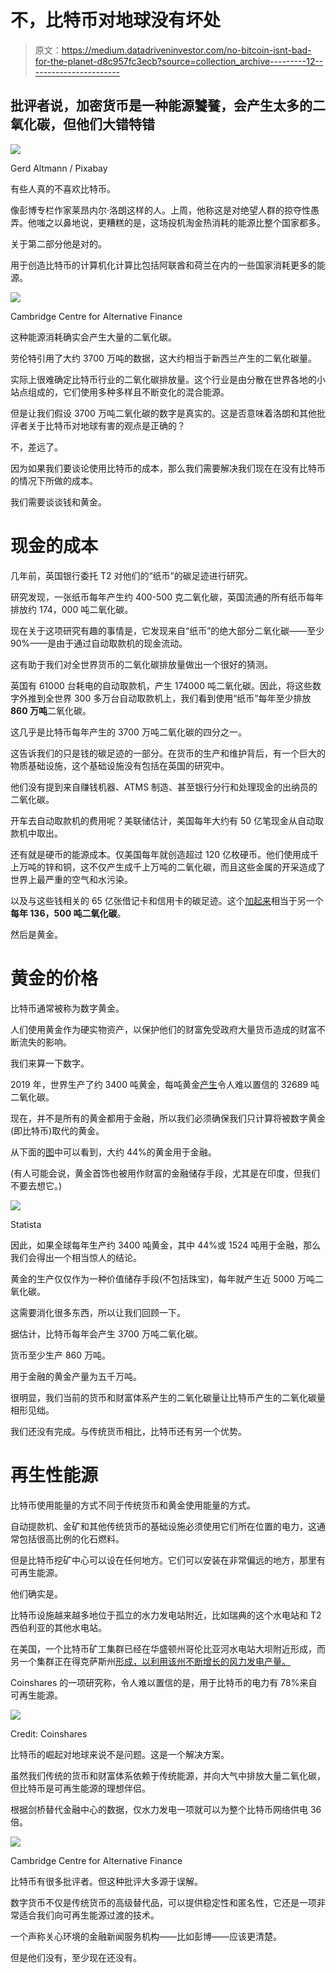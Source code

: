 # 不，比特币对地球没有坏处

> 原文：<https://medium.datadriveninvestor.com/no-bitcoin-isnt-bad-for-the-planet-d8c957fc3ecb?source=collection_archive---------12----------------------->

## 批评者说，加密货币是一种能源饕餮，会产生太多的二氧化碳，但他们大错特错

![](img/987d688c9f78f1b1e75b31d7880cc589.png)

Gerd Altmann / Pixabay

有些人真的不喜欢比特币。

像彭博专栏作家莱昂内尔·洛朗这样的人。上周，他称这是对绝望人群的掠夺性愚弄。他嗤之以鼻地说，更糟糕的是，这场投机淘金热消耗的能源比整个国家都多。

关于第二部分他是对的。

用于创造比特币的计算机化计算比包括阿联酋和荷兰在内的一些国家消耗更多的能源。

![](img/8566b65625270a9bdd7ecda5e3037b22.png)

Cambridge Centre for Alternative Finance

这种能源消耗确实会产生大量的二氧化碳。

劳伦特引用了大约 3700 万吨的数据，这大约相当于新西兰产生的二氧化碳量。

实际上很难确定比特币行业的二氧化碳排放量。这个行业是由分散在世界各地的小站点组成的，它们使用多种多样且不断变化的混合能源。

但是让我们假设 3700 万吨二氧化碳的数字是真实的。这是否意味着洛朗和其他批评者关于比特币对地球有害的观点是正确的？

不，差远了。

因为如果我们要谈论使用比特币的成本，那么我们需要解决我们现在在没有比特币的情况下所做的成本。

我们需要谈谈钱和黄金。

# 现金的成本

几年前，英国银行委托 T2 对他们的“纸币”的碳足迹进行研究。

研究发现，一张纸币每年产生约 400-500 克二氧化碳，英国流通的所有纸币每年排放约 174，000 吨二氧化碳。

现在关于这项研究有趣的事情是，它发现来自“纸币”的绝大部分二氧化碳——至少 90%——是由于通过自动取款机的现金流动。

这有助于我们对全世界货币的二氧化碳排放量做出一个很好的猜测。

英国有 61000 台耗电的自动取款机，产生 174000 吨二氧化碳。因此，将这些数字外推到全世界 300 多万台自动取款机上，我们看到使用“纸币”每年至少排放**860 万吨**二氧化碳。

这几乎是比特币每年产生的 3700 万吨二氧化碳的四分之一。

这告诉我们的只是钱的碳足迹的一部分。在货币的生产和维护背后，有一个巨大的物质基础设施，这个基础设施没有包括在英国的研究中。

他们没有提到来自赚钱机器、ATMS 制造、甚至银行分行和处理现金的出纳员的二氧化碳。

开车去自动取款机的费用呢？美联储估计，美国每年大约有 50 亿笔现金从自动取款机中取出。

还有就是硬币的能源成本。仅美国每年就创造超过 120 亿枚硬币。他们使用成千上万吨的锌和铜，这不仅产生成千上万吨的二氧化碳，而且这些金属的开采造成了世界上最严重的空气和水污染。

以及与这些钱相关的 65 亿张借记卡和信用卡的碳足迹。这个[加起来](https://www.creditcards.com/credit-card-news/mastercard-to-cut-plastic-pvc-from-payment-cards/)相当于另一个**每年 136，500 吨二氧化碳**。

然后是黄金。

# 黄金的价格

比特币通常被称为数字黄金。

人们使用黄金作为硬实物资产，以保护他们的财富免受政府大量货币造成的财富不断流失的影响。

我们来算一下数字。

2019 年，世界生产了约 3400 吨黄金，每吨黄金[产生](https://www.reuters.com/article/us-mining-gold-emissions-idUKKBN2832ZN)令人难以置信的 32689 吨二氧化碳。

现在，并不是所有的黄金都用于金融，所以我们必须确保我们只计算将被数字黄金(即比特币)取代的黄金。

从下面的[图](https://www.statista.com/statistics/299609/gold-demand-by-industry-sector-share/)中可以看到，大约 44%的黄金用于金融。

(有人可能会说，黄金首饰也被用作财富的金融储存手段，尤其是在印度，但我们不要去想它。)

![](img/7dc1dade7063dab0f4d70d2f92a8451c.png)

Statista

因此，如果全球每年生产约 3400 吨黄金，其中 44%或 1524 吨用于金融，那么我们会得出一个相当惊人的结论。

黄金的生产仅仅作为一种价值储存手段(不包括珠宝)，每年就产生近 5000 万吨二氧化碳。

这需要消化很多东西，所以让我们回顾一下。

据估计，比特币每年会产生 3700 万吨二氧化碳。

货币至少生产 860 万吨。

用于金融的黄金产量为五千万吨。

很明显，我们当前的货币和财富体系产生的二氧化碳量让比特币产生的二氧化碳量相形见绌。

我们还没有完成。与传统货币相比，比特币还有另一个优势。

# 再生性能源

比特币使用能量的方式不同于传统货币和黄金使用能量的方式。

自动提款机、金矿和其他传统货币的基础设施必须使用它们所在位置的电力，这通常包括很高比例的化石燃料。

但是比特币挖矿中心可以设在任何地方。它们可以安装在非常偏远的地方，那里有可再生能源。

他们确实是。

比特币设施越来越多地位于孤立的水力发电站附近，比如瑞典的这个水电站和 T2 西伯利亚的其他水电站。

在美国，一个比特币矿工集群已经在华盛顿州哥伦比亚河水电站大坝附近形成，而另一个集群正在得克萨斯州[形成，以利用该州不断增长的风力发电产量。](https://www.technologyreview.com/2020/02/27/905626/how-texass-wind-boom-has-spawned-a-bitcoin-mining-rush/)

Coinshares 的一项研究称，令人难以置信的是，用于比特币的电力有 78%来自可再生能源。

![](img/70a11a0f093cae6f7aaf95a28a09a19a.png)

Credit: Coinshares

比特币的崛起对地球来说不是问题。这是一个解决方案。

虽然我们传统的货币和财富体系依赖于传统能源，并向大气中排放大量二氧化碳，但比特币是可再生能源的理想伴侣。

根据剑桥替代金融中心的数据，仅水力发电一项就可以为整个比特币网络供电 36 倍。

![](img/235e6bf502d974b91a9fbaba489dac70.png)

Cambridge Centre for Alternative Finance

比特币有很多批评者。但这种批评大多源于误解。

数字货币不仅是传统货币的高级替代品，可以提供稳定性和匿名性，它还是一项非常适合我们向可再生能源过渡的技术。

一个声称关心环境的金融新闻服务机构——比如彭博——应该更清楚。

但是他们没有，至少现在还没有。